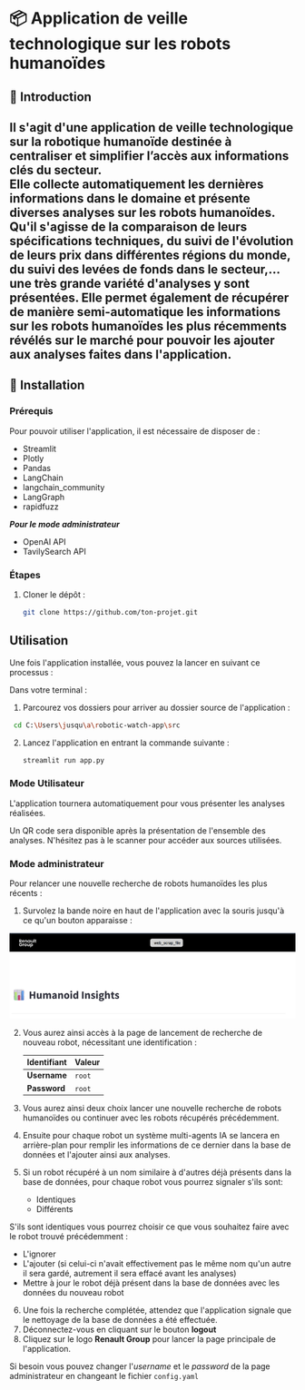 # 📦 Application de veille technologique sur les robots humanoïdes

## 📝 Introduction

Il s'agit d'une application de veille technologique sur la robotique humanoïde destinée à centraliser et simplifier l’accès aux informations clés du secteur.  
Elle collecte automatiquement les dernières informations dans le domaine et présente diverses analyses sur les robots humanoïdes. Qu'il s'agisse de la comparaison de leurs spécifications techniques, du suivi de l'évolution de leurs prix dans différentes régions du monde, du suivi des levées de fonds dans le secteur,... une très grande variété d'analyses y sont présentées.
Elle permet également de récupérer de manière semi-automatique les informations sur les robots humanoïdes les plus récemments révélés sur le marché pour pouvoir les ajouter aux analyses faites dans l'application.
---

## 🚀 Installation

### Prérequis
Pour pouvoir utiliser l'application, il est nécessaire de disposer de :

- Streamlit  
- Plotly  
- Pandas  
- LangChain  
- langchain_community  
- LangGraph  
- rapidfuzz

***Pour le mode administrateur***

- OpenAI API
- TavilySearch API

### Étapes
1. Cloner le dépôt :  
   ```bash
   git clone https://github.com/ton-projet.git
   ```


## Utilisation
Une fois l'application installée, vous pouvez la lancer en suivant ce processus :

Dans votre terminal :
1. Parcourez vos dossiers pour arriver au dossier source de l'application :
  ```bash
   cd C:\Users\jusqu\a\robotic-watch-app\src
   ```
2. Lancez l'application en entrant la commande suivante :
   ```bash
   streamlit run app.py
   ```
### Mode Utilisateur
L'application tournera automatiquement pour vous présenter les analyses réalisées.

Un QR code sera disponible après la présentation de l'ensemble des analyses.
N'hésitez pas à le scanner pour accéder aux sources utilisées.

### Mode administrateur
Pour relancer une nouvelle recherche de robots humanoïdes les plus récents :

1. Survolez la bande noire en haut de l'application avec la souris jusqu'à ce qu'un bouton apparaisse :

![Bouton Caché](boutonCache.png)

   2. Vous aurez ainsi accès à la page de lancement de recherche de nouveau robot, nécessitant une identification :  
      
         | Identifiant     | Valeur   |
         |-----------------|----------|
         | **Username**    | `root`   |
         | **Password**    | `root`   |


3. Vous aurez ainsi deux choix lancer une nouvelle recherche de robots humanoïdes ou continuer avec les robots récupérés précédemment.
4. Ensuite pour chaque robot un système multi-agents IA se lancera en arrière-plan pour remplir les informations de ce dernier dans la base de données et l'ajouter ainsi aux analyses.
5. Si un robot récupéré à un nom similaire à d'autres déjà présents dans la base de données, pour chaque robot vous pourrez signaler s'ils sont:

   - Identiques
   - Différents

S'ils sont identiques vous pourrez choisir ce que vous souhaitez faire avec le robot trouvé précédemment :

   - L'ignorer
   - L'ajouter (si celui-ci n'avait effectivement pas le même nom qu'un autre il sera gardé, autrement il sera effacé avant les analyses)
   - Mettre à jour le robot déjà présent dans la base de données avec les données du nouveau robot
6. Une fois la recherche complétée, attendez que l'application signale que le nettoyage de la base de données a été effectuée.
7. Déconnectez-vous en cliquant sur le bouton **logout**
8. Cliquez sur le logo **Renault Group** pour lancer la page principale de l'application.

Si besoin vous pouvez changer l'_username_ et le _password_ de la page administrateur en changeant le fichier `config.yaml`

